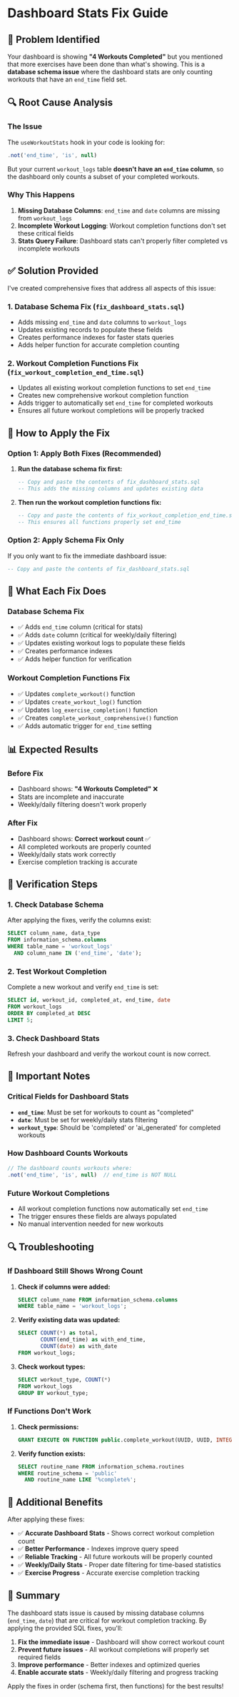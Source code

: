 # Dashboard Stats Fix Guide

## 🚨 Problem Identified

Your dashboard is showing **"4 Workouts Completed"** but you mentioned that more exercises have been done than what's showing. This is a **database schema issue** where the dashboard stats are only counting workouts that have an `end_time` field set.

## 🔍 Root Cause Analysis

### The Issue
The `useWorkoutStats` hook in your code is looking for:
```typescript
.not('end_time', 'is', null)
```

But your current `workout_logs` table **doesn't have an `end_time` column**, so the dashboard only counts a subset of your completed workouts.

### Why This Happens
1. **Missing Database Columns**: `end_time` and `date` columns are missing from `workout_logs`
2. **Incomplete Workout Logging**: Workout completion functions don't set these critical fields
3. **Stats Query Failure**: Dashboard stats can't properly filter completed vs incomplete workouts

## ✅ Solution Provided

I've created comprehensive fixes that address all aspects of this issue:

### 1. **Database Schema Fix** (`fix_dashboard_stats.sql`)
- Adds missing `end_time` and `date` columns to `workout_logs`
- Updates existing records to populate these fields
- Creates performance indexes for faster stats queries
- Adds helper function for accurate completion counting

### 2. **Workout Completion Functions Fix** (`fix_workout_completion_end_time.sql`)
- Updates all existing workout completion functions to set `end_time`
- Creates new comprehensive workout completion function
- Adds trigger to automatically set `end_time` for completed workouts
- Ensures all future workout completions will be properly tracked

## 🚀 How to Apply the Fix

### Option 1: Apply Both Fixes (Recommended)
1. **Run the database schema fix first:**
   ```sql
   -- Copy and paste the contents of fix_dashboard_stats.sql
   -- This adds the missing columns and updates existing data
   ```

2. **Then run the workout completion functions fix:**
   ```sql
   -- Copy and paste the contents of fix_workout_completion_end_time.sql
   -- This ensures all functions properly set end_time
   ```

### Option 2: Apply Schema Fix Only
If you only want to fix the immediate dashboard issue:
```sql
-- Copy and paste the contents of fix_dashboard_stats.sql
```

## 🔧 What Each Fix Does

### Database Schema Fix
- ✅ Adds `end_time` column (critical for stats)
- ✅ Adds `date` column (critical for weekly/daily filtering)
- ✅ Updates existing workout logs to populate these fields
- ✅ Creates performance indexes
- ✅ Adds helper function for verification

### Workout Completion Functions Fix
- ✅ Updates `complete_workout()` function
- ✅ Updates `create_workout_log()` function
- ✅ Updates `log_exercise_completion()` function
- ✅ Creates `complete_workout_comprehensive()` function
- ✅ Adds automatic trigger for `end_time` setting

## 📊 Expected Results

### Before Fix
- Dashboard shows: **"4 Workouts Completed"** ❌
- Stats are incomplete and inaccurate
- Weekly/daily filtering doesn't work properly

### After Fix
- Dashboard shows: **Correct workout count** ✅
- All completed workouts are properly counted
- Weekly/daily stats work correctly
- Exercise completion tracking is accurate

## 🧪 Verification Steps

### 1. Check Database Schema
After applying the fixes, verify the columns exist:
```sql
SELECT column_name, data_type 
FROM information_schema.columns 
WHERE table_name = 'workout_logs' 
  AND column_name IN ('end_time', 'date');
```

### 2. Test Workout Completion
Complete a new workout and verify `end_time` is set:
```sql
SELECT id, workout_id, completed_at, end_time, date 
FROM workout_logs 
ORDER BY completed_at DESC 
LIMIT 5;
```

### 3. Check Dashboard Stats
Refresh your dashboard and verify the workout count is now correct.

## 🚨 Important Notes

### Critical Fields for Dashboard Stats
- **`end_time`**: Must be set for workouts to count as "completed"
- **`date`**: Must be set for weekly/daily stats filtering
- **`workout_type`**: Should be 'completed' or 'ai_generated' for completed workouts

### How Dashboard Counts Workouts
```typescript
// The dashboard counts workouts where:
.not('end_time', 'is', null)  // end_time is NOT NULL
```

### Future Workout Completions
- All workout completion functions now automatically set `end_time`
- The trigger ensures these fields are always populated
- No manual intervention needed for new workouts

## 🔍 Troubleshooting

### If Dashboard Still Shows Wrong Count
1. **Check if columns were added:**
   ```sql
   SELECT column_name FROM information_schema.columns 
   WHERE table_name = 'workout_logs';
   ```

2. **Verify existing data was updated:**
   ```sql
   SELECT COUNT(*) as total, 
          COUNT(end_time) as with_end_time,
          COUNT(date) as with_date
   FROM workout_logs;
   ```

3. **Check workout types:**
   ```sql
   SELECT workout_type, COUNT(*) 
   FROM workout_logs 
   GROUP BY workout_type;
   ```

### If Functions Don't Work
1. **Check permissions:**
   ```sql
   GRANT EXECUTE ON FUNCTION public.complete_workout(UUID, UUID, INTEGER, INTEGER, TEXT, INTEGER, BOOLEAN) TO authenticated;
   ```

2. **Verify function exists:**
   ```sql
   SELECT routine_name FROM information_schema.routines 
   WHERE routine_schema = 'public' 
     AND routine_name LIKE '%complete%';
   ```

## 📱 Additional Benefits

After applying these fixes:
- ✅ **Accurate Dashboard Stats** - Shows correct workout completion count
- ✅ **Better Performance** - Indexes improve query speed
- ✅ **Reliable Tracking** - All future workouts will be properly counted
- ✅ **Weekly/Daily Stats** - Proper date filtering for time-based statistics
- ✅ **Exercise Progress** - Accurate exercise completion tracking

## 🎯 Summary

The dashboard stats issue is caused by missing database columns (`end_time`, `date`) that are critical for workout completion tracking. By applying the provided SQL fixes, you'll:

1. **Fix the immediate issue** - Dashboard will show correct workout count
2. **Prevent future issues** - All workout completions will properly set required fields
3. **Improve performance** - Better indexes and optimized queries
4. **Enable accurate stats** - Weekly/daily filtering and progress tracking

Apply the fixes in order (schema first, then functions) for the best results!

